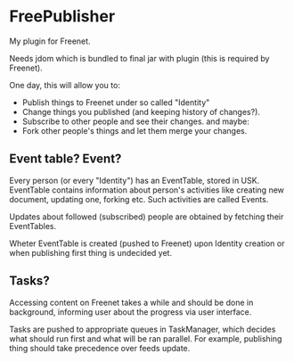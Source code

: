 FreePublisher
=============

My plugin for Freenet.

Needs jdom which is bundled to final jar with plugin (this is required by Freenet).

One day, this will allow you to:
* Publish things to Freenet under so called "Identity"
* Change things you published (and keeping history of changes?).
* Subscribe to other people and see their changes.
and maybe:
* Fork other people's things and let them merge your changes.

Event table? Event?
-------------------

Every person (or every "Identity") has an EventTable, stored in USK. EventTable contains information about person's activities like creating new document, updating one, forking etc. Such activities are called Events.

Updates about followed (subscribed) people are obtained by fetching their EventTables.

Wheter EventTable is created (pushed to Freenet) upon Identity creation or when publishing first thing is undecided yet.

Tasks?
------

Accessing content on Freenet takes a while and should be done in background, informing user about the progress via user interface. 

Tasks are pushed to appropriate queues in TaskManager, which decides what should run first and what will be ran parallel. For example, publishing thing should take precedence over feeds update.